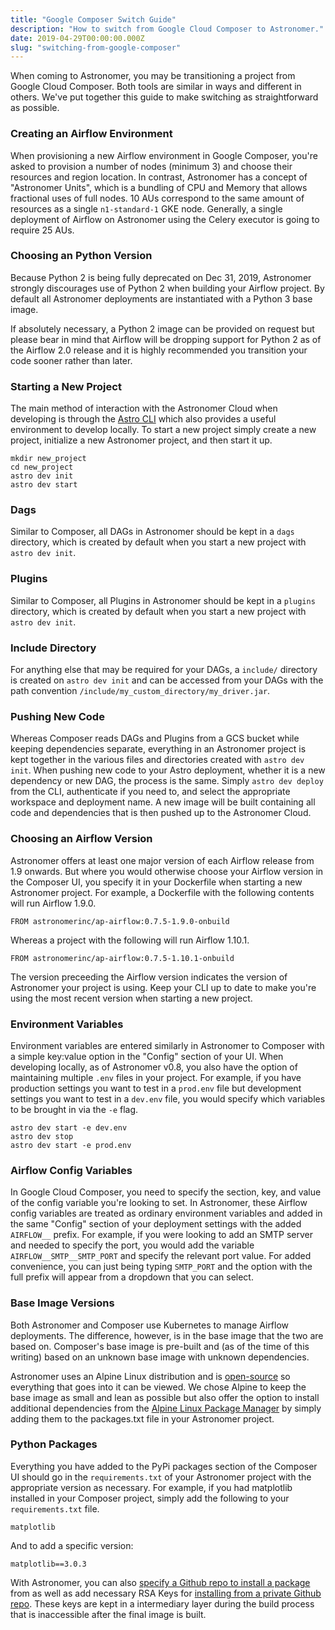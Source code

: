 ```yaml
---
title: "Google Composer Switch Guide"
description: "How to switch from Google Cloud Composer to Astronomer."
date: 2019-04-29T00:00:00.000Z
slug: "switching-from-google-composer"
---
```


When coming to Astronomer, you may be transitioning a project from Google Cloud Composer. Both tools are similar in ways and different in others. We've put together this guide to make switching as straightforward as possible.

### Creating an Airflow Environment
When provisioning a new Airflow environment in Google Composer, you're asked to provision a number of nodes (minimum 3) and choose their resources and region location. In contrast, Astronomer has a concept of "Astronomer Units", which is a bundling of CPU and Memory that allows fractional uses of full nodes. 10 AUs correspond to the same amount of resources as a single `n1-standard-1` GKE node. Generally, a single deployment of Airflow on Astronomer using the Celery executor is going to require 25 AUs.

### Choosing an Python Version
Because Python 2 is being fully deprecated on Dec 31, 2019, Astronomer strongly discourages use of Python 2 when building your Airflow project. By default all Astronomer deployments are instantiated with a Python 3 base image.

If absolutely necessary, a Python 2 image can be provided on request but please bear in mind that Airflow will be dropping support for Python 2 as of the Airflow 2.0 release and it is highly recommended you transition your code sooner rather than later.

### Starting a New Project
The main method of interaction with the Astronomer Cloud when developing is through the [Astro CLI](https://github.com/astronomer/astro-cli) which also provides a useful environment to develop locally. To start a new project simply create a new project, initialize a new Astronomer project, and then start it up.
```
mkdir new_project
cd new_project
astro dev init
astro dev start
```

### Dags
Similar to Composer, all DAGs in Astronomer should be kept in a `dags` directory, which is created by default when you start a new project with `astro dev init`.

### Plugins
Similar to Composer, all Plugins in Astronomer should be kept in a `plugins` directory, which is created by default when you start a new project with `astro dev init`.

### Include Directory
For anything else that may be required for your DAGs, a `include/` directory is created on `astro dev init` and can be accessed from your DAGs with the path convention `/include/my_custom_directory/my_driver.jar`.

### Pushing New Code
Whereas Composer reads DAGs and Plugins from a GCS bucket while keeping dependencies separate, everything in an Astronomer project is kept together in the various files and directories created with `astro dev init`. When pushing new code to your Astro deployment, whether it is a new dependency or new DAG, the process is the same. Simply `astro dev deploy` from the CLI, authenticate if you need to, and select the appropriate workspace and deployment name. A new image will be built containing all code and dependencies that is then pushed up to the Astronomer Cloud.

### Choosing an Airflow Version
Astronomer offers at least one major version of each Airflow release from 1.9 onwards. But where you would otherwise choose your Airflow version in the Composer UI, you specify it in your Dockerfile when starting a new Astronomer project. For example, a Dockerfile with the following contents will run Airflow 1.9.0.
```
FROM astronomerinc/ap-airflow:0.7.5-1.9.0-onbuild
```
Whereas a project with the following will run Airflow 1.10.1.
```
FROM astronomerinc/ap-airflow:0.7.5-1.10.1-onbuild
```
The version preceeding the Airflow version indicates the version of Astronomer your project is using. Keep your CLI up to date to make you're using the most recent version when starting a new project.

### Environment Variables
Environment variables are entered similarly in Astronomer to Composer with a simple key:value option in the "Config" section of your UI. When developing locally, as of Astronomer v0.8, you also have the option of maintaining multiple `.env` files in your project. For example, if you have production settings you want to test in a `prod.env` file but development settings you want to test in a `dev.env` file, you would specify which variables to be brought in via the `-e` flag.
```
astro dev start -e dev.env
astro dev stop
astro dev start -e prod.env
```

### Airflow Config Variables
In Google Cloud Composer, you need to specify the section, key, and value of the config variable you're looking to set. In Astronomer, these Airflow config variables are treated as ordinary environment variables and added in the same "Config" section of your deployment settings with the added `AIRFLOW__` prefix. For example, if you were looking to add an SMTP server and needed to specify the port, you would add the variable `AIRFLOW__SMTP__SMTP_PORT` and specify the relevant port value. For added convenience, you can just being typing `SMTP_PORT` and the option with the full prefix will appear from a dropdown that you can select.

### Base Image Versions
Both Astronomer and Composer use Kubernetes to manage Airflow deployments. The difference, however, is in the base image that the two are based on. Composer's base image is pre-built and (as of the time of this writing) based on an unknown base image with unknown dependencies.

Astronomer uses an Alpine Linux distribution and is [open-source](https://github.com/astronomer/astronomer/) so everything that goes into it can be viewed. We chose Alpine to keep the base image as small and lean as possible but also offer the option to install additional dependencies from the [Alpine Linux Package Manager](https://pkgs.alpinelinux.org/packages) by simply adding them to the packages.txt file in your Astronomer project.

### Python Packages
Everything you have added to the PyPi packages section of the Composer UI should go in the `requirements.txt` of your Astronomer project with the appropriate version as necessary. For example, if you had matplotlib installed in your Composer project, simply add the following to your `requirements.txt` file.
```
matplotlib
```
And to add a specific version:
```
matplotlib==3.0.3
```
With Astronomer, you can also [specify a Github repo to install a package](https://stackoverflow.com/questions/16584552/how-to-state-in-requirements-txt-a-direct-github-source) from as well as add necessary RSA Keys for [installing from a private Github repo](https://forum.astronomer.io/t/how-do-i-install-something-from-my-orgs-private-github-repo-without-exposing-credentials/45). These keys are kept in a intermediary layer during the build process that is inaccessible after the final image is built.

